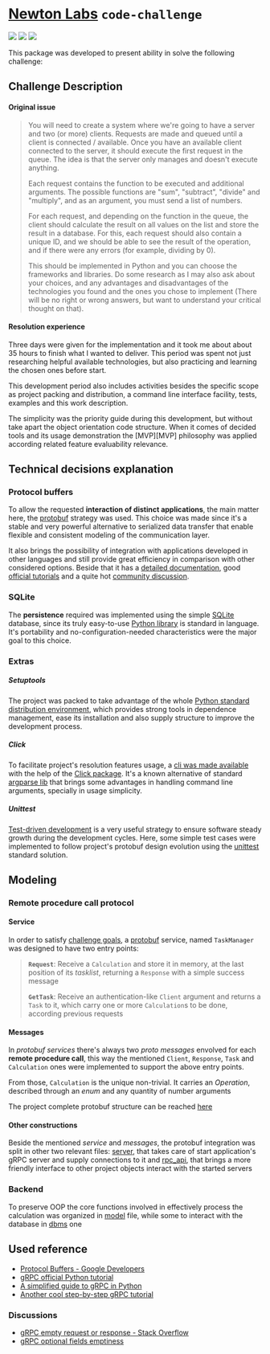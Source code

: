 # [Newton Labs][newton_labs] `code-challenge`

[![](https://img.shields.io/pypi/pyversions/newton-code-challenge.svg)][PyPI]
[![](https://img.shields.io/github/license/artu-hnrq/newton-code-challenge.svg)](https://github.com/artu-hnrq/newton-code-challenge/blob/master/LICENSE)
[![](https://img.shields.io/pypi/v/newton-code-challenge.svg)][PyPI]

This package was developed to present ability in solve the following challenge:

[newton_labs]: https://www.linkedin.com/company/newton-ai/
[PyPI]: https://pypi.org/project/newton-code-challenge

[gRPC lib]: https://github.com/grpc/grpc
[gRPC wiki]: https://en.wikipedia.org/wiki/GRPC
[protobuf]: https://pt.wikipedia.org/wiki/Protocol_Buffers

## Challenge Description

#### Original issue

> You will need to create a system where we're going to have a server and two (or more) clients.
Requests are made and queued until a client is connected / available. Once you have an available client connected to the server, it should execute the first request in the queue. The idea is that the server only manages and doesn't execute anything.
>
> Each request contains the function to be executed and additional arguments. The possible functions are "sum", "subtract", "divide" and "multiply", and as an argument, you must send a list of numbers.
>
> For each request, and depending on the function in the queue, the client should calculate the result on all values on the list and store the result in a database. For this, each request should also contain a unique ID, and we should be able to see the result of the operation, and if there were any errors (for example, dividing by 0).
>
> This should be implemented in Python and you can choose the frameworks and libraries.
Do some research as I may also ask about your choices, and any advantages and disadvantages of the technologies you found and the ones you chose to implement (There will be no right or wrong answers, but want to understand your critical thought on that).

#### Resolution experience

Three days were given for the implementation and it took me about about 35 hours to finish what I wanted to deliver. This period was spent not just researching helpful available technologies, but also practicing and learning the chosen ones before start.

This development period also includes activities besides the specific scope as project packing and distribution, a command line interface facility, tests, examples and this work description.

The simplicity was the priority guide during this development, but without take apart the object orientation code structure. When it comes of decided tools and its usage demonstration the [MVP][MVP] philosophy was applied according related feature evaluability relevance.

## Technical decisions explanation

### Protocol buffers

To allow the requested **interaction of distinct applications**, the main matter here, the [protobuf][protobuf] strategy was used. This choice was made since it's a stable and very powerful alternative to serialized data transfer that enable flexible and consistent modeling of the communication layer.

It also brings the possibility of integration with applications developed in other languages and still provide great efficiency in comparison with other considered options. Beside that it has a [detailed documentation][gRPC doc], good [official tutorials][gRPC tutorials] and a quite hot [community discussion][gRPC stackoverflow].

[gRPC doc]: https://grpc.io/docs/
[gRPC tutorials]: https://developers.google.com/protocol-buffers/docs/pythontutorial
[gRPC stackoverflow]: https://stackoverflow.com/questions/tagged/grpc


### SQLite

The **persistence** required was implemented using the simple [SQLite][SQLite site] database, since its truly easy-to-use [Python library][sqlite3 doc] is standard in language. It's portability and no-configuration-needed characteristics were the major goal to this choice.

[SQLite site]: https://www.sqlite.org/index.html
[sqlite3 doc]: https://docs.python.org/3/library/sqlite3.html


### Extras

##### Setuptools

The project was packed to take advantage of the whole [Python standard distribution environment][PyPA], which provides strong tools in dependence management, ease its installation and also supply structure to improve the development process.

[PyPA]: https://www.pypa.io/en/latest/

##### Click

To facilitate project's resolution features usage, a [cli was made available](README.md#Running) with the help of the [Click package][Click doc]. It's a known alternative of standard [argparse lib][argparse lib] that brings some advantages in handling command line arguments, specially in usage simplicity.

[Click doc]: https://click.palletsprojects.com/en/7.x/
[argparse lib]: https://docs.python.org/3/library/argparse.html

##### Unittest

[Test-driven development][TDD] is a very useful strategy to ensure software steady growth during the development cycles. Here, some simple test cases were implemented to follow project's protobuf design evolution using the [unittest][unittest] standard solution.

[TDD]: https://en.wikipedia.org/wiki/Test-driven_development
[unittest]: https://docs.python.org/3/library/unittest.html


## Modeling

### Remote procedure call protocol

#### Service

In order to satisfy [challenge goals](#original-issue), a [protobuf](#protocol-buffers) service, named `TaskManager` was designed to have two entry points:

> **`Request`**: Receive a `Calculation` and store it in memory, at the last position of its _tasklist_, returning a `Response` with a simple success message
>
> **`GetTask`**: Receive an authentication-like `Client` argument and returns a `Task` to it, which carry one or more `Calculation`s to be done, according previous requests

#### Messages

In _protobuf services_ there's always two _proto messages_ envolved for each **remote procedure call**, this way the mentioned `Client`, `Response`, `Task` and `Calculation` ones were implemented to support the above entry points.

From those, `Calculation` is the unique non-trivial. It carries an _Operation_, described through an _enum_ and any quantity of number arguments

The project complete protobuf structure can be reached [here](src/calculate.proto)

#### Other constructions

Beside the mentioned _service_ and _messages_, the protobuf integration was split in other two relevant files:
[server](src/newton/protobuf/server.py), that takes care of start application's gRPC server and supply connections to it and [rpc_api](src/newton/protobuf/rpc_api.py), that brings a more friendly interface to other project objects interact with the started servers


### Backend

To preserve OOP the core functions involved in effectively process the calculation was organized in [model](src/newton/model.py) file, while some to interact with the database in [dbms](src/newton/dbms.py) one

[OOP]: https://en.wikipedia.org/wiki/Object-oriented_programming



## Used reference

- [Protocol Buffers - Google Developers](https://developers.google.com/protocol-buffers/docs/pythontutorial)
- [gRPC official Python tutorial](https://grpc.io/docs/languages/python/basics/)
- [A simplified guide to gRPC in Python](https://www.semantics3.com/blog/a-simplified-guide-to-grpc-in-python-6c4e25f0c506/)
- [Another cool step-by-step gRPC tutorial](https://rollout.io/blog/using-grpc-in-python/)

### Discussions
- [gRPC empty request or response - Stack Overflow](https://stackoverflow.com/questions/31768665/can-i-define-a-grpc-call-with-a-null-request-or-response)
- [gRPC optional fields emptiness](https://stackoverflow.com/questions/51918871/check-if-a-field-has-been-set-in-protocol-buffer-3)

